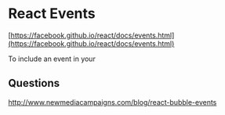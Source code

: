 # React Events

[https://facebook.github.io/react/docs/events.html](https://facebook.github.io/react/docs/events.html)

To include an event in your

## Questions 

http://www.newmediacampaigns.com/blog/react-bubble-events
